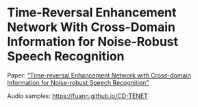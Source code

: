 # Time-Reversal Enhancement Network With Cross-Domain Information for Noise-Robust Speech Recognition
Paper: ["Time-reversal Enhancement Network with Cross-domain Information for Noise-robust Speech Recognition"](https://ieeexplore.ieee.org/document/9667271)

Audio samples: https://fuann.github.io/CD-TENET
